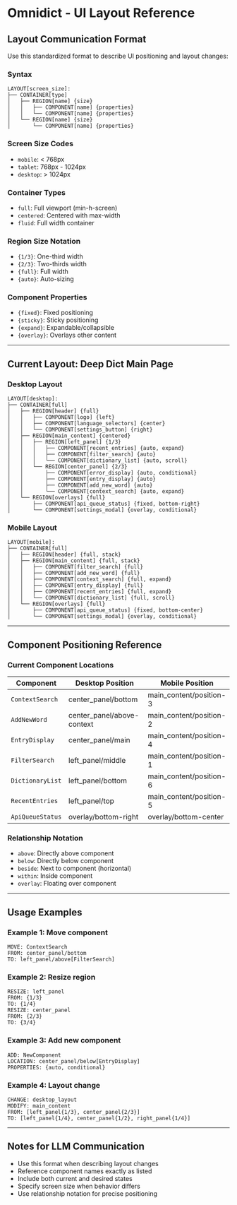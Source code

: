 # Omnidict - UI Layout Reference

## Layout Communication Format

Use this standardized format to describe UI positioning and layout changes:

### Syntax
```
LAYOUT[screen_size]: 
├── CONTAINER[type]
│   ├── REGION[name] {size}
│   │   ├── COMPONENT[name] {properties}
│   │   └── COMPONENT[name] {properties}
│   └── REGION[name] {size}
│       └── COMPONENT[name] {properties}
```

### Screen Size Codes
- `mobile`: < 768px
- `tablet`: 768px - 1024px  
- `desktop`: > 1024px

### Container Types
- `full`: Full viewport (min-h-screen)
- `centered`: Centered with max-width
- `fluid`: Full width container

### Region Size Notation
- `{1/3}`: One-third width
- `{2/3}`: Two-thirds width
- `{full}`: Full width
- `{auto}`: Auto-sizing

### Component Properties
- `{fixed}`: Fixed positioning
- `{sticky}`: Sticky positioning
- `{expand}`: Expandable/collapsible
- `{overlay}`: Overlays other content

---

## Current Layout: Deep Dict Main Page

### Desktop Layout
```
LAYOUT[desktop]:
├── CONTAINER[full]
│   ├── REGION[header] {full}
│   │   ├── COMPONENT[logo] {left}
│   │   ├── COMPONENT[language_selectors] {center}
│   │   └── COMPONENT[settings_button] {right}
│   ├── REGION[main_content] {centered}
│   │   ├── REGION[left_panel] {1/3}
│   │   │   ├── COMPONENT[recent_entries] {auto, expand}
│   │   │   ├── COMPONENT[filter_search] {auto}
│   │   │   └── COMPONENT[dictionary_list] {auto, scroll}
│   │   └── REGION[center_panel] {2/3}
│   │       ├── COMPONENT[error_display] {auto, conditional}
│   │       ├── COMPONENT[entry_display] {auto}
│   │       ├── COMPONENT[add_new_word] {auto}
│   │       └── COMPONENT[context_search] {auto, expand}
│   └── REGION[overlays] {full}
│       ├── COMPONENT[api_queue_status] {fixed, bottom-right}
│       └── COMPONENT[settings_modal] {overlay, conditional}
```

### Mobile Layout
```
LAYOUT[mobile]:
├── CONTAINER[full]
│   ├── REGION[header] {full, stack}
│   ├── REGION[main_content] {full, stack}
│   │   ├── COMPONENT[filter_search] {full}
│   │   ├── COMPONENT[add_new_word] {full}
│   │   ├── COMPONENT[context_search] {full, expand}
│   │   ├── COMPONENT[entry_display] {full}
│   │   ├── COMPONENT[recent_entries] {full, expand}
│   │   └── COMPONENT[dictionary_list] {full, scroll}
│   └── REGION[overlays] {full}
│       ├── COMPONENT[api_queue_status] {fixed, bottom-center}
│       └── COMPONENT[settings_modal] {overlay, conditional}
```

---

## Component Positioning Reference

### Current Component Locations

| Component | Desktop Position | Mobile Position |
|-----------|------------------|-----------------|
| `ContextSearch` | center_panel/bottom | main_content/position-3 |
| `AddNewWord` | center_panel/above-context | main_content/position-2 |
| `EntryDisplay` | center_panel/main | main_content/position-4 |
| `FilterSearch` | left_panel/middle | main_content/position-1 |
| `DictionaryList` | left_panel/bottom | main_content/position-6 |
| `RecentEntries` | left_panel/top | main_content/position-5 |
| `ApiQueueStatus` | overlay/bottom-right | overlay/bottom-center |

### Relationship Notation
- `above`: Directly above component
- `below`: Directly below component  
- `beside`: Next to component (horizontal)
- `within`: Inside component
- `overlay`: Floating over component

---

## Usage Examples

### Example 1: Move component
```
MOVE: ContextSearch 
FROM: center_panel/bottom 
TO: left_panel/above[FilterSearch]
```

### Example 2: Resize region
```
RESIZE: left_panel 
FROM: {1/3} 
TO: {1/4}
RESIZE: center_panel 
FROM: {2/3} 
TO: {3/4}
```

### Example 3: Add new component
```
ADD: NewComponent
LOCATION: center_panel/below[EntryDisplay]
PROPERTIES: {auto, conditional}
```

### Example 4: Layout change
```
CHANGE: desktop_layout
MODIFY: main_content 
FROM: [left_panel{1/3}, center_panel{2/3}]
TO: [left_panel{1/4}, center_panel{1/2}, right_panel{1/4}]
```

---

## Notes for LLM Communication

- Use this format when describing layout changes
- Reference component names exactly as listed
- Include both current and desired states
- Specify screen size when behavior differs
- Use relationship notation for precise positioning